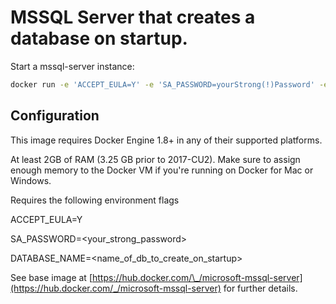 # MSSQL Server that creates a database on startup.

Start a mssql-server instance:

```sh
docker run -e 'ACCEPT_EULA=Y' -e 'SA_PASSWORD=yourStrong(!)Password' -e 'DATABASE_NAME=my-database' -p 1433:1433 -d sergeimatheson/mssql-server:latest
```

## Configuration

This image requires Docker Engine 1.8+ in any of their supported platforms.

At least 2GB of RAM (3.25 GB prior to 2017-CU2). Make sure to assign enough memory to the Docker VM if you're running on Docker for Mac or Windows.

Requires the following environment flags

ACCEPT_EULA=Y

SA_PASSWORD=<your_strong_password>

DATABASE_NAME=<name_of_db_to_create_on_startup>

See base image at [https://hub.docker.com/\_/microsoft-mssql-server](https://hub.docker.com/_/microsoft-mssql-server) for further details.
